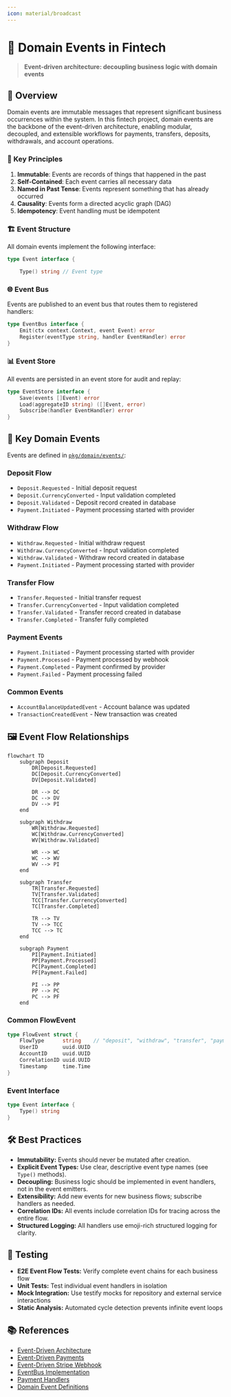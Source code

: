 ```yaml
---
icon: material/broadcast
---
```


# 📡 Domain Events in Fintech

> **Event-driven architecture: decoupling business logic with domain events**

## 🏁 Overview

Domain events are immutable messages that represent significant business occurrences within the system. In this fintech project, domain events are the backbone of the event-driven architecture, enabling modular, decoupled, and extensible workflows for payments, transfers, deposits, withdrawals, and account operations.

### 🔑 Key Principles

1. **Immutable**: Events are records of things that happened in the past
2. **Self-Contained**: Each event carries all necessary data
3. **Named in Past Tense**: Events represent something that has already occurred
4. **Causality**: Events form a directed acyclic graph (DAG)
5. **Idempotency**: Event handling must be idempotent

### 🏗️ Event Structure

All domain events implement the following interface:

```go
type Event interface {

    Type() string // Event type
```

### 🌐 Event Bus

Events are published to an event bus that routes them to registered handlers:

```go
type EventBus interface {
    Emit(ctx context.Context, event Event) error
    Register(eventType string, handler EventHandler) error
}
```

### 📊 Event Store

All events are persisted in an event store for audit and replay:

```go
type EventStore interface {
    Save(events []Event) error
    Load(aggregateID string) ([]Event, error)
    Subscribe(handler EventHandler) error
}
```

## 🧩 Key Domain Events

Events are defined in [`pkg/domain/events/`](../pkg/domain/events/):

### Deposit Flow

- `Deposit.Requested` - Initial deposit request
- `Deposit.CurrencyConverted` - Input validation completed
- `Deposit.Validated` - Deposit record created in database
- `Payment.Initiated` - Payment processing started with provider

### Withdraw Flow

- `Withdraw.Requested` - Initial withdraw request
- `Withdraw.CurrencyConverted` - Input validation completed
- `Withdraw.Validated` - Withdraw record created in database
- `Payment.Initiated` - Payment processing started with provider

### Transfer Flow

- `Transfer.Requested` - Initial transfer request
- `Transfer.CurrencyConverted` - Input validation completed
- `Transfer.Validated` - Transfer record created in database
- `Transfer.Completed` - Transfer fully completed

### Payment Events

- `Payment.Initiated` - Payment processing started with provider
- `Payment.Processed` - Payment processed by webhook
- `Payment.Completed` - Payment confirmed by provider
- `Payment.Failed` - Payment processing failed

### Common Events

- `AccountBalanceUpdatedEvent` - Account balance was updated
- `TransactionCreatedEvent` - New transaction was created

## 🖼️ Event Flow Relationships

```mermaid
flowchart TD
    subgraph Deposit
        DR[Deposit.Requested]
        DC[Deposit.CurrencyConverted]
        DV[Deposit.Validated]

        DR --> DC
        DC --> DV
        DV --> PI
    end

    subgraph Withdraw
        WR[Withdraw.Requested]
        WC[Withdraw.CurrencyConverted]
        WV[Withdraw.Validated]

        WR --> WC
        WC --> WV
        WV --> PI
    end

    subgraph Transfer
        TR[Transfer.Requested]
        TV[Transfer.Validated]
        TCC[Transfer.CurrencyConverted]
        TC[Transfer.Completed]

        TR --> TV
        TV --> TCC
        TCC --> TC
    end

    subgraph Payment
        PI[Payment.Initiated]
        PP[Payment.Processed]
        PC[Payment.Completed]
        PF[Payment.Failed]

        PI --> PP
        PP --> PC
        PC --> PF
    end
```

### Common FlowEvent

```go
type FlowEvent struct {
    FlowType      string    // "deposit", "withdraw", "transfer", "payment", "payment"
    UserID        uuid.UUID
    AccountID     uuid.UUID
    CorrelationID uuid.UUID
    Timestamp     time.Time
}
```

### Event Interface

```go
type Event interface {
    Type() string
}
```

## 🛠️ Best Practices

- **Immutability:** Events should never be mutated after creation.
- **Explicit Event Types:** Use clear, descriptive event type names (see `Type()` methods).
- **Decoupling:** Business logic should be implemented in event handlers, not in the event emitters.
- **Extensibility:** Add new events for new business flows; subscribe handlers as needed.
- **Correlation IDs:** All events include correlation IDs for tracing across the entire flow.
- **Structured Logging:** All handlers use emoji-rich structured logging for clarity.

## 🧪 Testing

- **E2E Event Flow Tests:** Verify complete event chains for each business flow
- **Unit Tests:** Test individual event handlers in isolation
- **Mock Integration:** Use testify mocks for repository and external service interactions
- **Static Analysis:** Automated cycle detection prevents infinite event loops

## 📚 References

- [Event-Driven Architecture](architecture.md)
- [Event-Driven Payments](payments/event-driven-payments.md)
- [Event-Driven Stripe Webhook](payments/event-driven-stripe-webhook.md)
- [EventBus Implementation](../pkg/eventbus/)
- [Payment Handlers](../pkg/handler/payment/)
- [Domain Event Definitions](../pkg/domain/events/)
